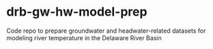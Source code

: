 # drb-gw-hw-model-prep
Code repo to prepare groundwater and headwater-related datasets for modeling river temperature in the Delaware River Basin
